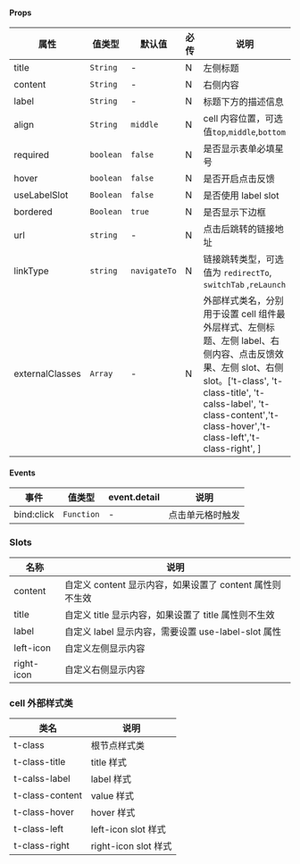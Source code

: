 #### Props

| 属性            | 值类型    | 默认值       | 必传 | 说明                                                                                                                                                                                                                                  |
| --------------- | --------- | ------------ | ---- | ------------------------------------------------------------------------------------------------------------------------------------------------------------------------------------------------------------------------------------- |
| title           | `String`  | -            | N    | 左侧标题                                                                                                                                                                                                                              |
| content         | `String`  | -            | N    | 右侧内容                                                                                                                                                                                                                              |
| label           | `String`  | -            | N    | 标题下方的描述信息                                                                                                                                                                                                                    |
| align           | `String`  | `middle`     | N    | cell 内容位置，可选值`top`,`middle`,`bottom `                                                                                                                                                                                         |
| required        | `boolean` | `false`      | N    | 是否显示表单必填星号                                                                                                                                                                                                                  |
| hover           | `boolean` | `false`      | N    | 是否开启点击反馈                                                                                                                                                                                                                      |
| useLabelSlot    | `Boolean` | `false`      | N    | 是否使用 label slot                                                                                                                                                                                                                   |
| bordered        | `Boolean` | `true`       | N    | 是否显示下边框                                                                                                                                                                                                                        |
| url             | `string`  | -            | N    | 点击后跳转的链接地址                                                                                                                                                                                                                  |
| linkType        | `string`  | `navigateTo` | N    | 链接跳转类型，可选值为 `redirectTo`, `switchTab` ,`reLaunch`                                                                                                                                                                          |
| externalClasses | `Array`   | -            | N    | 外部样式类名，分别用于设置 cell 组件最外层样式、左侧标题、左侧 label、右侧内容、点击反馈效果、左侧 slot、右侧 slot。['t-class', 't-class-title', 't-calss-label', 't-class-content','t-class-hover','t-class-left','t-class-right', ] |

#### Events

| 事件       | 值类型     | event.detail | 说明             |
| ---------- | ---------- | ------------ | ---------------- |
| bind:click | `Function` | -            | 点击单元格时触发 |

### Slots

| 名称       | 说明                                                     |
| ---------- | -------------------------------------------------------- |
| content    | 自定义 content 显示内容，如果设置了 content 属性则不生效 |
| title      | 自定义 title 显示内容，如果设置了 title 属性则不生效     |
| label      | 自定义 label 显示内容，需要设置 use-label-slot 属性      |
| left-icon  | 自定义左侧显示内容                                       |
| right-icon | 自定义右侧显示内容                                       |

### cell 外部样式类

| 类名            | 说明                 |
| --------------- | -------------------- |
| t-class         | 根节点样式类         |
| t-class-title   | title 样式           |
| t-calss-label   | label 样式           |
| t-class-content | value 样式           |
| t-class-hover   | hover 样式           |
| t-class-left    | left-icon slot 样式  |
| t-class-right   | right-icon slot 样式 |
